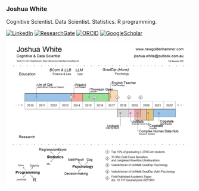 ### Joshua White 

Cognitive Scientist. Data Scientist. Statistics. R programming. 

<a href="https://www.linkedin.com/in/joshua-p-white" target="_blank"><img alt="LinkedIn" src="https://img.shields.io/badge/-LinkedIn-0077B5?style=plastic&logo=Linkedin&logoColor=white"></a>
<a href="https://www.researchgate.net/profile/Joshua-White-17" target="_blank"><img alt="ResearchGate" src="https://img.shields.io/badge/-ResearchGate-00CCBB?style=plastic&logo=ResearchGate&logoColor=white"></a>
<a href="https://orcid.org/0000-0003-3129-5473" target="_blank"><img alt="ORCID" src="https://img.shields.io/badge/-ORCID-A6CE39?style=plastic&logo=ORCID&logoColor=white"></a>
<a href="https://scholar.google.com/citations?user=9lD32xkAAAAJ&hl=en" target="_blank"><img alt="GoogleScholar" src="https://img.shields.io/badge/-Google%20Scholar-lightblue?style=plastic&logo=googlescholar"></a>


![](https://github.com/WhiteJP/CV/blob/master/man/figures/README-unnamed-chunk-2-1.png)


<!--
**WhiteJP/WhiteJP** is a ✨ _special_ ✨ repository because its `README.md` (this file) appears on your GitHub profile.

Here are some ideas to get you started:

- 🔭 I’m currently working on ...
- 🌱 I’m currently learning ...
- 👯 I’m looking to collaborate on ...
- 🤔 I’m looking for help with ...
- 💬 Ask me about ...
- 📫 How to reach me: ...
- 😄 Pronouns: ...
- ⚡ Fun fact: ...

![](https://img.shields.io/badge/R-advanced-informational?style=flat&logo=r&logoColor=white&color=5D6D7E)
![](https://img.shields.io/badge/Python-basic-informational?style=flat&logo=python&logoColor=white&color=5D6D7E)
![](https://img.shields.io/badge/Javascript-beginner-informational?style=flat&logo=python&logoColor=white&color=5D6D7E)
![](https://img.shields.io/badge/Git-basic-informational?style=flat&logo=git&logoColor=white&color=5D6D7E)
![](https://img.shields.io/badge/SQL-basic-informational?style=flat&logo=sql&logoColor=white&color=5D6D7E)


#example way to have self-updating citation number on github
https://github.com/terrytangyuan/terrytangyuan/blob/master/README.md

#other ideas
https://github.com/topics/google-scholar?l=r

# little write up ofhow toget the badges. 
https://javascript.plainenglish.io/how-to-make-custom-language-badges-for-your-profile-using-shields-io-d2aeaf016b6b


-->
